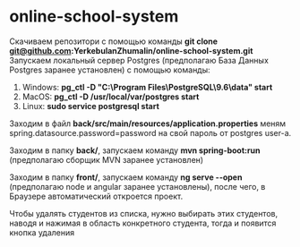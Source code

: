 # online-school-system

Скачиваем репозитори с помощью команды **git clone git@github.com:YerkebulanZhumalin/online-school-system.git**
Запускаем локальный сервер Postgres (предполагаю База Данных Postgres заранее установлен) с помощью команды:
1) Windows: **pg_ctl -D "C:\Program Files\PostgreSQL\9.6\data" start**
2) MacOS: **pg_ctl -D /usr/local/var/postgres start**
3) Linux: **sudo service postgresql start**

Заходим в файл **back/src/main/resources/application.properties** меням spring.datasource.password=password на свой пароль от postgres user-a.

Заходим в папку **back/**, запускаем команду **mvn spring-boot:run** (предполагаю сборщик MVN заранее установлен)
  
Заходим в папку **front/**, запускаем команду **ng serve --open** (предполагаю node и angular заранее установлены), после чего, в Браузере автоматический откроется проект.

Чтобы удалять студентов из списка, нужно выбирать этих студентов, наводя и нажимая в область конкретного студента, тогда и появится кнопка удаления
